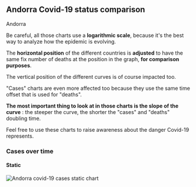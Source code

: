 ## Andorra Covid-19 status comparison 

Andorra



Be careful, all those charts use a **logarithmic scale**, because it's the best way to analyze how the epidemic is evolving.
 
The **horizontal position** of the different countries is **adjusted** to have the same fix number of deaths at the position in the graph, **for comparison purposes**.

The vertical position of the different curves is of course impacted too.

"Cases" charts are even more affected too because they use the same time offset that is used for "deaths".

**The most important thing to look at in those charts is the slope of the curve** : the steeper the curve, the shorter the "cases" and "deaths" doubling time.

Feel free to use these charts to raise awareness about the danger Covid-19 represents. 


 
### Cases over time
 
#### Static
![Andorra covid-19 cases static chart](https://raw.githubusercontent.com/madlag/coronavirus_study/master/notebooks/graphs/2020-03-21/countries/Andorra/2020-03-21_Andorra_cases.png "Andorra covid-19 cases static chart")   

